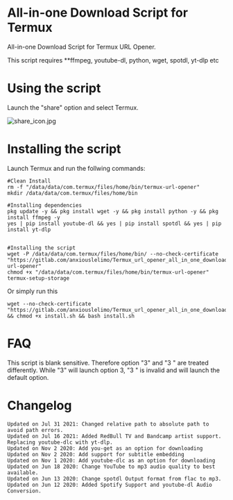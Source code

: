 # All-in-one Download Script for Termux
All-in-one Download Script for Termux URL Opener.

This script requires **ffmpeg, youtube-dl, python, wget, spotdl, yt-dlp etc


# Using the script
Launch the "share" option and select Termux.

![share_icon.jpg](/share_icon.jpg)


# Installing the script
Launch Termux and run the follwing commands:
```
#Clean Install
rm -f "/data/data/com.termux/files/home/bin/termux-url-opener"
mkdir /data/data/com.termux/files/home/bin

#Installing dependencies
pkg update -y && pkg install wget -y && pkg install python -y && pkg install ffmpeg -y
yes | pip install youtube-dl && yes | pip install spotdl && yes | pip install yt-dlp


#Installing the script
wget -P /data/data/com.termux/files/home/bin/ --no-check-certificate "https://gitlab.com/anxiouslelimo/Termux_url_opener_all_in_one_downloader/-/raw/master/termux-url-opener" 
chmod +x "/data/data/com.termux/files/home/bin/termux-url-opener"
termux-setup-storage
```
Or simply run this
```
wget --no-check-certificate "https://gitlab.com/anxiouslelimo/Termux_url_opener_all_in_one_downloader/-/raw/master/install.sh" && chmod +x install.sh && bash install.sh
```
# FAQ
This script is blank sensitive. Therefore option "3" and "3 " are treated differently. While "3" will launch option 3, "3 " is invalid and will launch the default option.

# Changelog
```
Updated on Jul 31 2021: Changed relative path to absolute path to avoid path errors.
Updated on Jul 16 2021: Added RedBull TV and Bandcamp artist support. Replacing youtube-dlc with yt-dlp.
Updated on Nov 2 2020: Add you-get as an option for downloading
Updated on Nov 2 2020: Add support for subtitle embedding
Updated on Nov 1 2020: Add youtube-dlc as an option for downloading
Updated on Jun 18 2020: Change YouTube to mp3 audio quality to best available.
Updated on Jun 13 2020: Change spotdl Output format from flac to mp3.
Updated on Jun 12 2020: Added Spotify Support and youtube-dl Audio Conversion.

```
